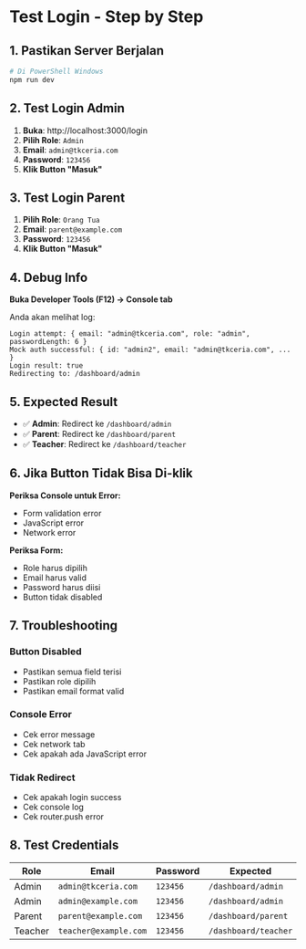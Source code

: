# Test Login - Step by Step

## 1. Pastikan Server Berjalan

```bash
# Di PowerShell Windows
npm run dev
```

## 2. Test Login Admin

1. **Buka**: http://localhost:3000/login
2. **Pilih Role**: `Admin`
3. **Email**: `admin@tkceria.com`
4. **Password**: `123456`
5. **Klik Button "Masuk"**

## 3. Test Login Parent

1. **Pilih Role**: `Orang Tua`
2. **Email**: `parent@example.com`
3. **Password**: `123456`
4. **Klik Button "Masuk"**

## 4. Debug Info

**Buka Developer Tools (F12) → Console tab**

Anda akan melihat log:
```
Login attempt: { email: "admin@tkceria.com", role: "admin", passwordLength: 6 }
Mock auth successful: { id: "admin2", email: "admin@tkceria.com", ... }
Login result: true
Redirecting to: /dashboard/admin
```

## 5. Expected Result

- ✅ **Admin**: Redirect ke `/dashboard/admin`
- ✅ **Parent**: Redirect ke `/dashboard/parent`
- ✅ **Teacher**: Redirect ke `/dashboard/teacher`

## 6. Jika Button Tidak Bisa Di-klik

**Periksa Console untuk Error:**
- Form validation error
- JavaScript error
- Network error

**Periksa Form:**
- Role harus dipilih
- Email harus valid
- Password harus diisi
- Button tidak disabled

## 7. Troubleshooting

### Button Disabled
- Pastikan semua field terisi
- Pastikan role dipilih
- Pastikan email format valid

### Console Error
- Cek error message
- Cek network tab
- Cek apakah ada JavaScript error

### Tidak Redirect
- Cek apakah login success
- Cek console log
- Cek router.push error

## 8. Test Credentials

| Role | Email | Password | Expected |
|------|-------|----------|----------|
| Admin | `admin@tkceria.com` | `123456` | `/dashboard/admin` |
| Admin | `admin@example.com` | `123456` | `/dashboard/admin` |
| Parent | `parent@example.com` | `123456` | `/dashboard/parent` |
| Teacher | `teacher@example.com` | `123456` | `/dashboard/teacher` |
